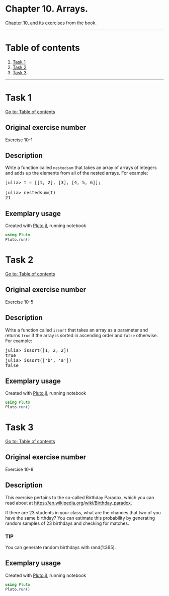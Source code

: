 # Chapter 10. Arrays.

[Chapter 10, and its exercises](https://benlauwens.github.io/ThinkJulia.jl/latest/book.html#_exercises_12) from the book.

---

# Table of contents

1. [Task 1](#task-1)
2. [Task 2](#task-2)
3. [Task 3](#task-3)

---

# Task 1

[Go to: Table of contents](#table-of-contents)

## Original exercise number

Exercise 10-1

## Description

Write a function called `nestedsum` that takes an array of arrays of integers and adds up the elements from all of the nested arrays. For example:

<pre>
julia> t = [[1, 2], [3], [4, 5, 6]];

julia> nestedsum(t)
21
</pre>

## Exemplary usage

Created with [Pluto.jl](https://plutojl.org/), running notebook

``` julia
using Pluto
Pluto.run()
```

# Task 2

[Go to: Table of contents](#table-of-contents)

## Original exercise number

Exercise 10-5

## Description

Write a function called `issort` that takes an array as a parameter and returns `true` if the array is sorted in ascending order and `false` otherwise. For example:

<pre>
julia> issort([1, 2, 2])
true
julia> issort(['b', 'a'])
false
</pre>

## Exemplary usage

Created with [Pluto.jl](https://plutojl.org/), running notebook

``` julia
using Pluto
Pluto.run()
```

# Task 3

[Go to: Table of contents](#table-of-contents)

## Original exercise number

Exercise 10-8

## Description

This exercise pertains to the so-called Birthday Paradox, which you can read about at https://en.wikipedia.org/wiki/Birthday_paradox.

If there are 23 students in your class, what are the chances that two of you have the same birthday? You can estimate this probability by generating random samples of 23 birthdays and checking for matches.

### TIP

You can generate random birthdays with rand(1:365).

## Exemplary usage

Created with [Pluto.jl](https://plutojl.org/), running notebook

``` julia
using Pluto
Pluto.run()
```
